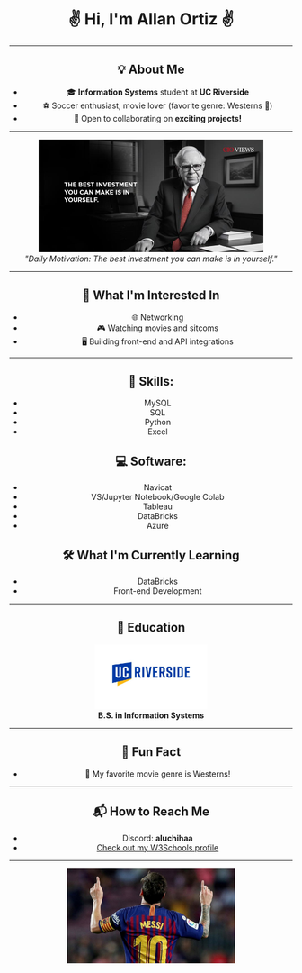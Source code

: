 <div align="center">
<h1>✌️ Hi, I'm Allan Ortiz ✌️</h1> 

---
<div align="center"> 
<h2>💡 About Me</h2>

- 🎓 **Information Systems** student at **UC Riverside**
- ⚽ Soccer enthusiast, movie lover (favorite genre: Westerns 🎥)
- 🤝 Open to collaborating on **exciting projects!**

---

<div align="center">
  <img src="https://github.com/Allanx495/Allanx495/blob/f1ca22cc5146f99cb910de7a25d35a3648152d2e/Warren-Buffett-2.jpg" alt="Warren Buffett Quote" width="400">
  <br>
  <em>"Daily Motivation: The best investment you can make is in yourself."</em>
</div>

---
<div align="center">
  <h2>🔭 What I'm Interested In</h2>

- 🌐 Networking
- 🎮 Watching movies and sitcoms
- 🖥️ Building front-end and API integrations

---
## 🧩 Skills:

- MySQL
- SQL
- Python
- Excel


## 💻 Software:

- Navicat
- VS/Jupyter Notebook/Google Colab
- Tableau
- DataBricks
- Azure
  


## 🛠️ What I'm Currently Learning

- DataBricks
- Front-end Development

---

## 📝 Education

<div align="center">
  <img src="https://github.com/Allanx495/Allanx495/blob/f1ca22cc5146f99cb910de7a25d35a3648152d2e/University-of-California-Riverside-lOGO.jpg" alt="UC Riverside Logo" width="200">
  <br>
  <strong>B.S. in Information Systems</strong>
</div>


---

## 🌟 Fun Fact

- 🐎 My favorite movie genre is Westerns!

---

## 📬 How to Reach Me

- Discord: **aluchihaa**
- [Check out my W3Schools profile](https://www.w3profile.com/allanx4)

---

<div align="center">
  <img src="https://github.com/Allanx495/Allanx495/blob/16361120c6cec44395285e45e0589f882154e6ff/messi-1805-2.jpg" alt="Messi" width="300">
</div>

<!---
Allanx495/Allanx495 is a ✨ special ✨ repository because its `README.md` (this file) appears on your GitHub profile.
You can click the Preview link to take a look at your changes.
--->
